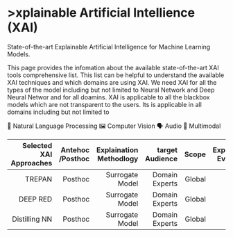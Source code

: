 
<H1>>xplainable Artificial Intellience (XAI) </h1>




State-of-the-art Explainable Artificial Intelligence for Machine Learning Models.

This page provides the infomation about the available state-of-the-art XAI tools comprehensive list. This list can be helpful to understand the available XAI techniques and which domains are using XAI. We need XAI for all the types of the model including but not limited to Neural Network and Deep Neural Networ and for all doamins. XAI is applicable to all the blackbox models which are not transparent to the users. Its is applicable in all domains including but not limited to 


📝 Natural Language Processing
🖼️ Computer Vision
🗣️ Audio
🐙 Multimodal


|Selected XAI Approaches   | Antehoc /Posthoc  | Explaination Methodlogy    | target Audience       | Scope            | Explanation Evaluation  | Target Box   | Data Driven /Knowledge Driven|
|-------------:|---------:|---------------:|--------------:|-----------:|------------:|------:|----------:| 
|     TREPAN   | Posthoc  | Surrogate Model| Domain Experts| Global     | No          | NN    | Data-Driven|
|     DEEP RED | Posthoc  | Surrogate Model| Domain Experts| Global     | No          | NN    | Data-Driven|
| Distilling NN| Posthoc  | Surrogate Model| Domain Experts| Global     | No          | NN    | Data-Driven|


